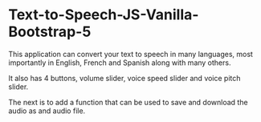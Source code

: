 # Text-to-Speech-JS-Vanilla-Bootstrap-5

This application can convert your text to speech in many languages, most importantly in English, French and Spanish along with many others. 

It also has 4 buttons, volume slider, voice speed slider and voice pitch slider. 

The next is to add a function that can be used to save and download the audio as and audio file.
